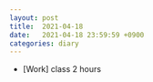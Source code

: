 ```yaml
---
layout: post
title:  2021-04-18
date:   2021-04-18 23:59:59 +0900
categories: diary
---
```


- [Work] class 2 hours
